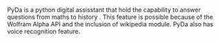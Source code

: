PyDa is a python digital assisstant that hold the capability to answer questions from maths to history . This feature is possible because of the Wolfram Alpha API and the inclusion of wikipedia module. PyDa also has voice recognition feature.